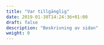 ```yaml
---
title: "Var tillgänglig"
date: 2019-01-30T14:24:36+01:00
draft: false
description: "Beskrivning av sidan"
weight: 0
---
```

